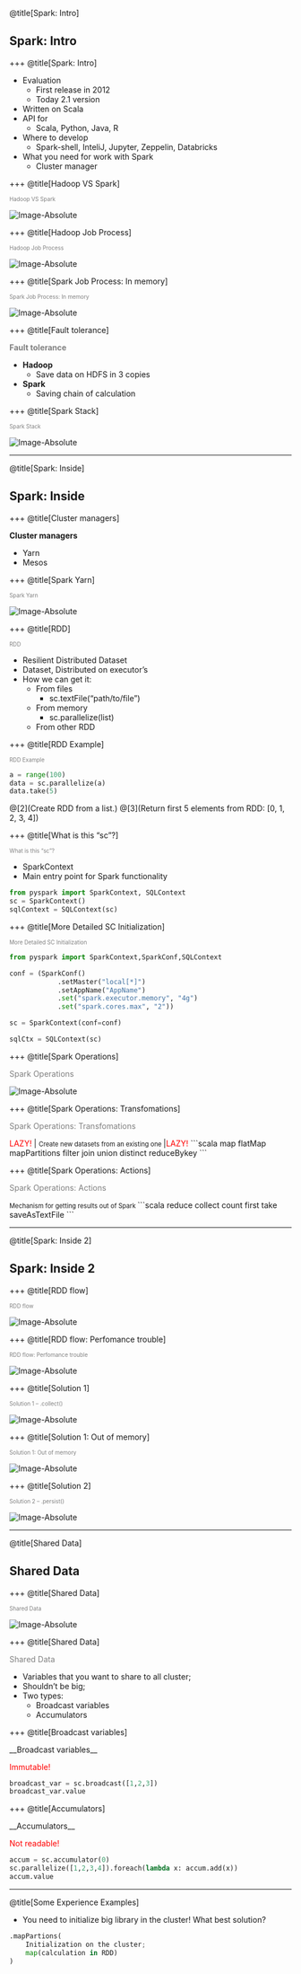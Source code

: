 @title[Spark: Intro]
## Spark: Intro

+++
@title[Spark: Intro]

* Evaluation
    - First release in 2012
    - Today 2.1 version
* Written on Scala
* API for
    - Scala, Python, Java, R
* Where to develop
    - Spark-shell, InteliJ, Jupyter, Zeppelin, Databricks
* What you need for work with Spark
    - Cluster manager

+++
@title[Hadoop VS Spark]

<span style="color:gray; font-size:0.7em">Hadoop VS Spark </span>

![Image-Absolute](pics/HadoopVSSpark.png)

+++
@title[Hadoop Job Process]

<span style="color:gray; font-size:0.7em">Hadoop Job Process </span>

![Image-Absolute](pics/hadoop-job-process.png)

+++
@title[Spark Job Process: In memory]

<span style="color:gray; font-size:0.7em">Spark Job Process: In memory </span>

![Image-Absolute](pics/spark-job-process.png)

+++
@title[Fault tolerance]

<span style="font-size:1em; color:gray">__Fault tolerance__</span>
* __Hadoop__
    - Save data on HDFS in 3 copies
* __Spark__
    - Saving chain of calculation

+++
@title[Spark Stack]

<span style="color:gray; font-size:0.7em">Spark Stack </span>

![Image-Absolute](pics/spark-stack.png)

---
@title[Spark: Inside]
## Spark: Inside

+++
@title[Cluster managers]

__Cluster managers__

* Yarn
* Mesos

+++
@title[Spark Yarn]

<span style="color:gray; font-size:0.7em">Spark Yarn </span>

![Image-Absolute](pics/spark-yarn.png)

+++
@title[RDD]

<span style="color:gray; font-size:0.7em">RDD </span>

* Resilient Distributed Dataset
* Dataset, Distributed on executor’s
* How we can get it:
    - From files
        - sc.textFile(“path/to/file”)
    - From memory
        - sc.parallelize(list)
    - From other RDD

+++
@title[RDD Example]

<span style="color:gray; font-size:0.7em">RDD Example </span>
```python
a = range(100)
data = sc.parallelize(a)
data.take(5)
```

@[2](Create RDD from a list.)
@[3](Return first 5 elements from RDD: [0, 1, 2, 3, 4])

+++
@title[What is this “sc”?]

<span style="color:gray; font-size:0.7em">What is this “sc”? </span>
* SparkContext
* Main entry point for Spark functionality
```python
from pyspark import SparkContext, SQLContext
sc = SparkContext()
sqlContext = SQLContext(sc)
```

+++
@title[More Detailed SC Initialization]

<span style="color:gray; font-size:0.7em">More Detailed SC Initialization </span>

```python
from pyspark import SparkContext,SparkConf,SQLContext

conf = (SparkConf()
            .setMaster("local[*]")
            .setAppName("AppName")
            .set("spark.executor.memory", "4g")
            .set("spark.cores.max", "2"))

sc = SparkContext(conf=conf)

sqlCtx = SQLContext(sc)
```

+++
@title[Spark Operations]

<span style="color:gray; font-size:1em">Spark Operations </span>

![Image-Absolute](pics/spark-operations.png)

+++
@title[Spark Operations: Transfomations]

<p><span style="color:gray; font-size:1em">Spark Operations: Transfomations </span>
<p><span style="color:red; font-size:1em">LAZY! </span> | 
<span style="font-size:0.8em">Create new datasets from an existing one </span> |<span style="color:red; font-size:1em">LAZY! </span>
```scala
map
flatMap
mapPartitions
filter
join
union
distinct
reduceBykey
```

+++
@title[Spark Operations: Actions]

<p><span style="color:gray; font-size:1em">Spark Operations: Actions </span>
<p><span style="font-size:0.8em">Mechanism for getting results out of Spark </span>
```scala
reduce
collect
count
first
take
saveAsTextFile
```

---
@title[Spark: Inside 2]
## Spark: Inside 2

+++
@title[RDD flow]

<span style="color:gray; font-size:0.7em">RDD flow </span>

![Image-Absolute](pics/rdd-flow.png)

+++
@title[RDD flow: Perfomance trouble]

<span style="color:gray; font-size:0.7em">RDD flow: Perfomance trouble </span>

![Image-Absolute](pics/performance-trouble.png)

+++
@title[Solution 1]

<span style="color:gray; font-size:0.7em">Solution 1 – .collect() </span>

![Image-Absolute](pics/solution-1.png)

+++
@title[Solution 1: Out of memory]

<span style="color:gray; font-size:0.7em">Solution 1: Out of memory </span>

![Image-Absolute](pics/out-of-memory.png)

+++
@title[Solution 2]

<span style="color:gray; font-size:0.7em">Solution 2 – .persist() </span>

![Image-Absolute](pics/solution-2.png)

---
@title[Shared Data]

## Shared Data

+++
@title[Shared Data]

<span style="color:gray; font-size:0.7em">Shared Data </span>

![Image-Absolute](pics/shared-data.png)

+++
@title[Shared Data]

<span style="color:gray; font-size:1em">Shared Data </span>

* Variables that you want to share to all cluster;
* Shouldn’t be big;
* Two types:
    * Broadcast variables
    * Accumulators

+++
@title[Broadcast variables]

<p><span style="font-size:1em">__Broadcast variables__ </span>
<p><span style="color:red; font-size:1em">Immutable! </span>

```python
broadcast_var = sc.broadcast([1,2,3])
broadcast_var.value
```

+++
@title[Accumulators]

<p><span style="font-size:1em">__Accumulators__ </span>
<p><span style="color:red; font-size:1em">Not readable! </span>

```python
accum = sc.accumulator(0)
sc.parallelize([1,2,3,4]).foreach(lambda x: accum.add(x))
accum.value
```

---
@title[Some Experience Examples]
* You need to initialize big library in the cluster!
What best solution?

```python
.mapPartions(
    Initialization on the cluster;
    map(calculation in RDD)
)
```

